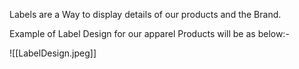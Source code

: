 Labels are a Way to display details of our products and the Brand.

Example of Label Design for our apparel Products will be as below:-

![[LabelDesign.jpeg]]